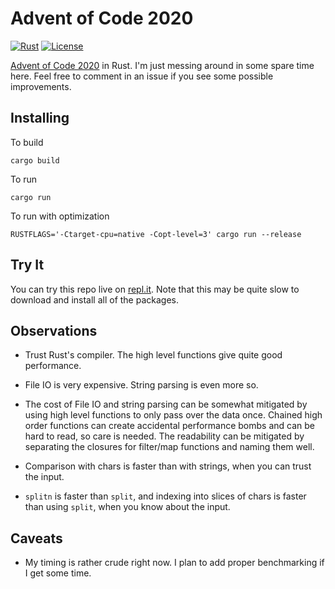 # Advent of Code 2020

[![Rust](https://github.com/jeremylt/advent2020/workflows/Rust/badge.svg?branch=main)](https://github.com/jeremylt/advent2020/actions)
[![License](https://img.shields.io/badge/License-BSD%202--Clause-orange.svg)](https://opensource.org/licenses/BSD-2-Clause)

[Advent of Code 2020](https://adventofcode.com/2020) in Rust. I'm just messing around in some spare time here. Feel free to comment in an issue if you see some possible improvements.

## Installing

To build

    cargo build

To run

    cargo run

To run with optimization

    RUSTFLAGS='-Ctarget-cpu=native -Copt-level=3' cargo run --release

## Try It

You can try this repo live on [repl.it](https://repl.it/@jeremylt/advent2020#README.md).
Note that this may be quite slow to download and install all of the packages.

## Observations

* Trust Rust's compiler. The high level functions give quite good performance.

* File IO is very expensive. String parsing is even more so.

* The cost of File IO and string parsing can be somewhat mitigated by using high level functions to only pass over the data once. Chained high order functions can create accidental performance bombs and can be hard to read, so care is needed. The readability can be mitigated by separating the closures for filter/map functions and naming them well.

* Comparison with chars is faster than with strings, when you can trust the input.

* `splitn` is faster than `split`, and indexing into slices of chars is faster than using `split`, when you know about the input.

## Caveats

* My timing is rather crude right now. I plan to add proper benchmarking if I get some time.
